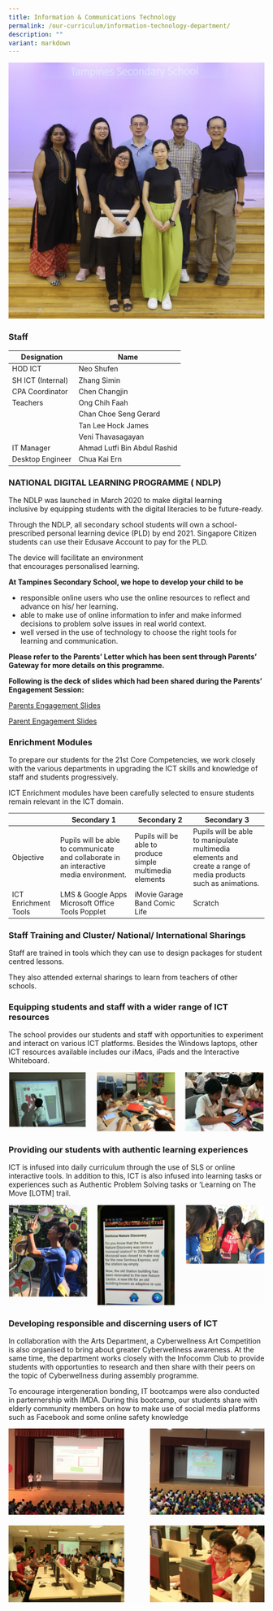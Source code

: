```yaml
---
title: Information & Communications Technology
permalink: /our-curriculum/information-technology-department/
description: ""
variant: markdown
---
```

![](/images/2023tpss16ict.jpg)

### Staff

| Designation | Name |
|---|---|
| HOD ICT   | Neo Shufen |
| SH ICT (Internal) | Zhang Simin |
| CPA Coordinator  | Chen Changjin |
| Teachers  | Ong Chih Faah |
|  | Chan Choe Seng Gerard |
|  | Tan Lee Hock James |
|  | Veni Thavasagayan |
| IT Manager  | Ahmad Lutfi Bin Abdul Rashid |
| Desktop Engineer | Chua Kai Ern |

### NATIONAL DIGITAL LEARNING PROGRAMME ( NDLP)

The NDLP was launched in March 2020 to make digital learning inclusive by equipping students with the digital literacies to be future-ready.

Through the NDLP, all secondary school students will own a school-prescribed personal learning device (PLD) by end 2021. Singapore Citizen students can use their Edusave Account to pay for the PLD.

The device will facilitate an environment that encourages personalised learning.

**At Tampines Secondary School, we hope to develop your child to be**

*   responsible online users who use the online resources to reflect and advance on his/ her learning.
*   able to make use of online information to infer and make informed decisions to problem solve issues in real world context.
*   well versed in the use of technology to choose the right tools for learning and communication.

**Please refer to the Parents’ Letter which has been sent through Parents’ Gateway for more details on this programme.**

**Following is the deck of slides which had been shared during the Parents’ Engagement Session:**

[Parents Engagement Slides](https://www.tampinessec.moe.edu.sg/files/TPSS%20Parents%20Meeting%20Slides.pdf)

[Parent Engagement Slides](/files/2024_TPSS_Parents_Meeting_Slides_V1.pdf)

### Enrichment Modules

To prepare our students for the 21st Core Competencies, we work closely with the various departments in upgrading the ICT skills and knowledge of staff and students progressively.

ICT Enrichment modules have been carefully selected to ensure students remain relevant in the ICT domain.

|  | Secondary 1 | Secondary 2 | Secondary 3 |
|---|---|---|---|
| Objective | Pupils will be able to communicate and collaborate in an interactive media environment. | Pupils will be able to produce simple multimedia elements | Pupils will be able to manipulate multimedia elements and create a range of media products such as animations. |
| ICT Enrichment Tools | LMS & Google Apps Microsoft Office Tools Popplet | iMovie Garage Band Comic Life | Scratch |

### Staff Training and Cluster/ National/ International Sharings
Staff are trained in tools which they can use to design packages for student centred lessons.

They also attended external sharings to learn from teachers of other schools.

### Equipping students and staff with a wider range of ICT resources
The school provides our students and staff with opportunities to experiment and interact on various ICT platforms. Besides the Windows laptops, other ICT resources available includes our iMacs, iPads and the Interactive Whiteboard.

![](/images/ict%203.png)

### Providing our students with authentic learning experiences
ICT is infused into daily curriculum through the use of SLS or online interactive tools. In addition to this, ICT is also infused into learning tasks or experiences such as Authentic Problem Solving tasks or ‘Learning on The Move \[LOTM\] trail.

![](/images/ict%204.png)

### Developing responsible and discerning users of ICT
In collaboration with the Arts Department, a Cyberwellness Art Competition is also organised to bring about greater Cyberwellness awareness. At the same time, the department works closely with the Infocomm Club to provide students with opportunties to research and then share with their peers on the topic of Cyberwellness during assembly programme.

To encourage intergeneration bonding, IT bootcamps were also conducted in parternership with IMDA. During this bootcamp, our students share with elderly community members on how to make use of social media platforms such as Facebook and some online safety knowledge

![](/images/ict%205.png)